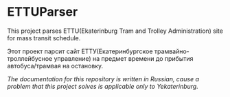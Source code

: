 # ETTUParser
This project parses ETTU(Ekaterinburg Tram and Trolley Administration) site for mass transit schedule. 

Этот проект парсит сайт ЕТТУ(Екатеринбургское трамвайно-троллейбусное управление) на предмет времени до прибытия автобуса/трамвая на остановку.

*The documentation for this repository is written in Russian, cause a problem that this project solves is applicable only to Yekaterinburg.*
